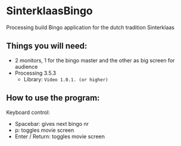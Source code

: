# SinterklaasBingo
Processing build Bingo application for the dutch tradition Sinterklaas

## Things you will need:
* 2 monitors, 1 for the bingo master and the other as big screen for audience
* Processing 3.5.3
  * Library: `Video 1.0.1. (or higher)`
  
## How to use the program:
Keyboard control: 
* Spacebar: gives next bingo nr
* p: toggles movie screen
* Enter / Return: toggles movie screen
